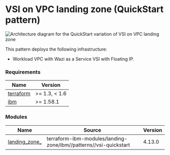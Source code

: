 # VSI on VPC landing zone (QuickStart pattern)

![Architecture diagram for the QuickStart variation of VSI on VPC landing zone](https://github.com/terraform-ibm-modules/terraform-ibm-zvsi/assets/144440077/f154e64c-4d25-4fa6-8572-a79b20de1745)

This pattern deploys the following infrastructure:

- Workload VPC with Wazi as a Service VSI with Floating IP.

<!-- BEGINNING OF PRE-COMMIT-TERRAFORM DOCS HOOK -->
### Requirements

| Name | Version |
|------|---------|
| <a name="requirement_terraform"></a> [terraform](#requirement\_terraform) | >= 1.3, < 1.6 |
| <a name="requirement_ibm"></a> [ibm](#requirement\_ibm) | >= 1.58.1 |

### Modules

| Name | Source | Version |
|------|--------|---------|
| <a name="module_landing_zone"></a> [landing\_zone_](#module\_landing\_zone) | terraform-ibm-modules/landing-zone/ibm//patterns//vsi-quickstart | 4.13.0 |

<!-- END OF PRE-COMMIT-TERRAFORM DOCS HOOK -->
